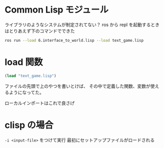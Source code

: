 # Common Lisp モジュール

ライブラリのようなシステムが制定されてない？
ros から repl を起動するときはとりあえず下のコマンドでできた

```sh
ros run --load 6.interface_to_world.lisp --load text_game.lisp
```


# load 関数

```lisp
(load "text_game.lisp")

```

ファイルの先頭で上のやつを書いとけば、
その中で定義した関数、変数が使えるようになってた。

ローカルインポートはこれで良さげ


# clisp の場合

`-i <input-file>` をつけて実行
最初にセットアップファイルがロードされる

